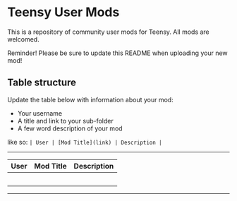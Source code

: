 # Teensy User Mods

This is a repository of community user mods for Teensy. All mods are welcomed.

Reminder! Please be sure to update this README when uploading your new mod!

## Table structure

Update the table below with information about your mod:
- Your username
- A title and link to your sub-folder
- A few word description of your mod

like so:
`| User | [Mod Title](link) | Description |`

---

| User | Mod Title | Description |
| --- | --- | --- |
|  |  |  
|  |  |  
|  |  |  
|  |  |  
|  |  |  

---